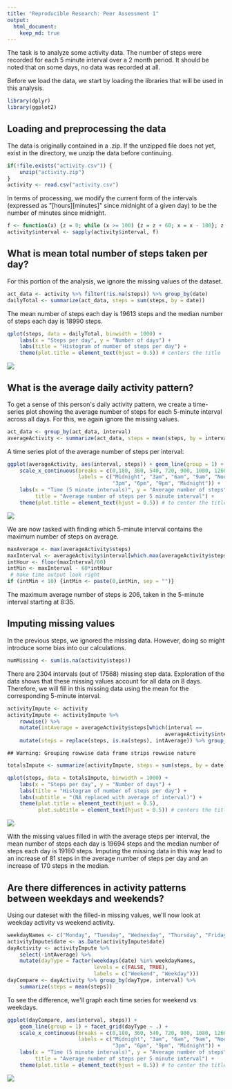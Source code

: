 ```yaml
---
title: "Reproducible Research: Peer Assessment 1"
output: 
  html_document: 
    keep_md: true
---
```

The task is to analyze some activity data.  The number of steps were recorded
for each 5 minute interval over a 2 month period.  It should be noted that on
some days, no data was recorded at all.

Before we load the data, we start by loading the libraries that will be used in
this analysis.

```r
library(dplyr)
library(ggplot2)
```

## Loading and preprocessing the data
The data is originally contained in a .zip.  If the unzipped file does not yet,
exist in the directory, we unzip the data before continuing.

```r
if(!file.exists("activity.csv")) {
    unzip("activity.zip")
}
activity <- read.csv("activity.csv")
```
In terms of processing, we modify the current form of the intervals (expressed
as "[hours][minutes]" since midnight of a given day) to be the number of minutes
since midnight.

```r
f <- function(x) {z = 0; while (x >= 100) {z = z + 60; x = x - 100}; z + x}
activity$interval <- sapply(activity$interval, f)
```



## What is mean total number of steps taken per day?
For this portion of the analysis, we ignore the missing values of the dataset.

```r
act_data <- activity %>% filter(!is.na(steps)) %>% group_by(date)
dailyTotal <- summarize(act_data, steps = sum(steps, by = date))
```
The mean number of steps each day is
19613 steps and the median number
of steps each day is 18990 steps.


```r
qplot(steps, data = dailyTotal, binwidth = 1000) + 
    labs(x = "Steps per day", y = "Number of days") + 
    labs(title = "Histogram of number of steps per day") + 
    theme(plot.title = element_text(hjust = 0.5)) # centers the title
```

![](PA1_template_files/figure-html/totalsPlot-1.png)<!-- -->

## What is the average daily activity pattern?
To get a sense of this person's daily activity pattern, we create a time-series 
plot showing the average number of steps for each 5-minute interval across all
days.  For this, we again ignore the missing values.


```r
act_data <- group_by(act_data, interval)
averageActivity <- summarize(act_data, steps = mean(steps, by = interval))
```

A time series plot of the average number of steps per interval:


```r
ggplot(averageActivity, aes(interval, steps)) + geom_line(group = 1) +
    scale_x_continuous(breaks = c(0,180, 360, 540, 720, 900, 1080, 1260, 1440), 
                       labels = c("Midnight", "3am", "6am", "9am", "Noon", 
                                  "3pm", "6pm", "9pm", "Midnight")) + 
    labs(x = "Time (5 minute intervals)", y = "Average number of steps", 
         title = "Average number of steps per 5 minute interval") + 
    theme(plot.title = element_text(hjust = 0.5)) # to center the title
```

![](PA1_template_files/figure-html/timeSeries-1.png)<!-- -->

We are now tasked with finding which 5-minute interval contains the maximum 
number of steps on average.


```r
maxAverage <- max(averageActivity$steps)
maxInterval <- averageActivity$interval[which.max(averageActivity$steps)]
intHour <- floor(maxInterval/60)
intMin <- maxInterval - 60*intHour
 # make time output look right
if (intMin < 10) {intMin <- paste(0,intMin, sep = "")}
```

The maximum average number of steps is 206, taken
in the 5-minute interval starting at 8:35.


## Imputing missing values
In the previous steps, we ignored the missing data.  However, doing so might
introduce some bias into our calculations.


```r
numMissing <- sum(is.na(activity$steps))
```

There are 2304 intervals (out of 17568) missing step 
data. Exploration of the data shows that these missing values account for all
data on 8 days. Therefore, we will fill in this missing data using the mean for
the corresponding 5-minute interval.


```r
activityImpute <- activity
activityImpute <- activityImpute %>% 
    rowwise() %>%
    mutate(intAverage = averageActivity$steps[which(interval == 
                                                   averageActivity$interval)]) %>%
    mutate(steps = replace(steps, is.na(steps), intAverage)) %>% group_by(date)
```

```
## Warning: Grouping rowwise data frame strips rowwise nature
```

```r
totalsImpute <- summarize(activityImpute, steps = sum(steps, by = date))
```


```r
qplot(steps, data = totalsImpute, binwidth = 1000) + 
    labs(x = "Steps per day", y = "Number of days") + 
    labs(title = "Histogram of number of steps per day") +
    labs(subtitle = "(NA replaced with average of interval)") +
    theme(plot.title = element_text(hjust = 0.5), 
          plot.subtitle = element_text(hjust = 0.5)) # centers the titles
```

![](PA1_template_files/figure-html/histogramImpute-1.png)<!-- -->

With the missing values filled in with the average steps per interval, the mean
number of steps each day is 19694
steps and the median number of steps each day is
19160 steps.  Imputing the missing
data in this way lead to an increase of 81 steps in the average number of
steps per day and an increase of  170 steps in the median.

## Are there differences in activity patterns between weekdays and weekends?

Using our dateset with the filled-in missing values, we'll now look at weekday
activity vs weekend activity.


```r
weekdayNames <- c("Monday", "Tuesday", "Wednesday", "Thursday", "Friday")
activityImpute$date <- as.Date(activityImpute$date)
dayActivity <- activityImpute %>% 
    select(-intAverage) %>%
    mutate(dayType = factor(weekdays(date) %in% weekdayNames,
                            levels = c(FALSE, TRUE),
                            labels = c("Weekend", "Weekday")))
dayCompare <- dayActivity %>% group_by(dayType, interval) %>%
    summarize(steps = mean(steps))
```

To see the difference, we'll graph each time series for weekend vs weekdays.


```r
ggplot(dayCompare, aes(interval, steps)) + 
    geom_line(group = 1) + facet_grid(dayType ~ .) +
    scale_x_continuous(breaks = c(0,180, 360, 540, 720, 900, 1080, 1260, 1440), 
                       labels = c("Midnight", "3am", "6am", "9am", "Noon", 
                                  "3pm", "6pm", "9pm", "Midnight")) + 
    labs(x = "Time (5 minute intervals)", y = "Average number of steps", 
         title = "Average number of steps per 5 minute interval") + 
    theme(plot.title = element_text(hjust = 0.5)) # to center the title
```

![](PA1_template_files/figure-html/weekendVday-1.png)<!-- -->

